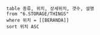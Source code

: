 ```dataview
table 종류, 위치, 상세위치, 갯수, 설명
from "6.STORAGE/THINGS"
where 위치 = [[BERANDA]]
sort 위치 ASC
```
